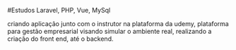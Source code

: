 #Estudos Laravel, PHP, Vue, MySql

criando aplicação junto com o instrutor na plataforma da udemy, plataforma para gestão empresarial 
visando simular o ambiente real, realizando a criação do front end, até o backend. 

